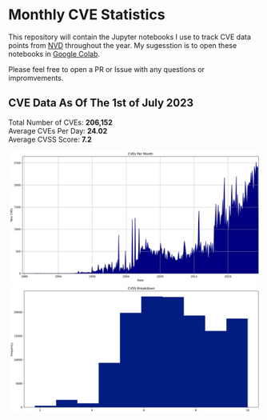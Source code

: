 # Monthly CVE Statistics

This repository will contain the Jupyter notebooks I use to track CVE data points from [NVD](https://nvd.nist.gov/) throughout the year. My sugesstion is to open these notebooks in [Google Colab](https://colab.research.google.com).

Please feel free to open a PR or Issue with any questions or impromvements.

## CVE Data As Of The 1st of July 2023

Total Number of CVEs: **206,152**<br/>
Average CVEs Per Day: **24.02**<br/>
Average CVSS Score: **7.2**<br/>

![CVE Graph](All.jpg "CVE Graph")<br/>
![CVSS Graph](AllCVSS.jpg "CVSS Graph")
